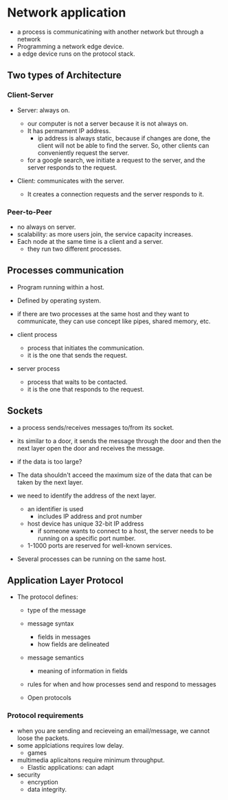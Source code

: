 # Network application
- a process is communicatining with another network but through a network
- Programming a network edge device.
- a edge device runs on the protocol stack. 

## Two types of Architecture

### Client-Server
- Server: always on.
    - our computer is not a server because it is not always on.
    - It has permament IP address.
        - ip address is always static, because if changes are done, the client will not be able to find the server. So, other clients can conveniently request the server.
    - for a google search, we initiate a request to the server, and the server responds to the request.

- Client: communicates with the server.
    - It creates a connection requests and the server responds to it.


### Peer-to-Peer
- no always on server.
- scalability: as more users join, the service capacity increases.
- Each node at the same time is a client and a server.
    - they run two different processes.



## Processes communication
- Program running within a host.
- Defined by operating system.
- if there are two processes at the same host and they want to communicate, they can use concept like pipes, shared memory, etc.

- client process
    - process that initiates the communication.
    - it is the one that sends the request.
- server process
    - process that waits to be contacted.
    - it is the one that responds to the request.



## Sockets

- a process sends/receives messages to/from its socket.

- its similar to a door, it sends the message through the door and then the next layer open the door and receives the message.
- if the data is too large? 
- The data shouldn't acceed the maximum size of the data that can be taken by the next layer. 
- we need to identify the address of the next layer. 
    - an identifier is used 
        - includes IP address and prot number
    - host device has unique 32-bit IP address
        - if someone wants to connect to a host, the server needs to be running on a specific port number.
    - 1-1000 ports are reserved for well-known services.
- Several processes can be running on the same host.



## Application Layer Protocol

- The protocol defines:
    - type of the message

    - message syntax
        - fields in messages
        - how fields are delineated
    - message semantics
        - meaning of information in fields
    - rules for when and how processes send and respond to messages
    - Open protocols


### Protocol requirements
- when you are sending and recieveing an email/message, we cannot loose the packets.
- some applciations requires low delay.
    - games
- multimedia aplicaitons require minimum throughput.
    - Elastic applications: can adapt 
- security
    - encryption
    - data integrity.